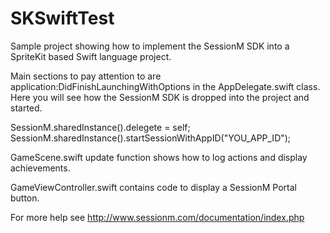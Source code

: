 SKSwiftTest
===========

Sample project showing how to implement the SessionM SDK into a SpriteKit based Swift language project.

Main sections to pay attention to are application:DidFinishLaunchingWithOptions in the AppDelegate.swift class. 
Here you will see how the SessionM SDK is dropped into the project and started.

SessionM.sharedInstance().delegete = self;
SessionM.sharedInstance().startSessionWithAppID("YOU_APP_ID");

GameScene.swift update function shows how to log actions and display achievements.

GameViewController.swift contains code to display a SessionM Portal button. 

For more help see http://www.sessionm.com/documentation/index.php
